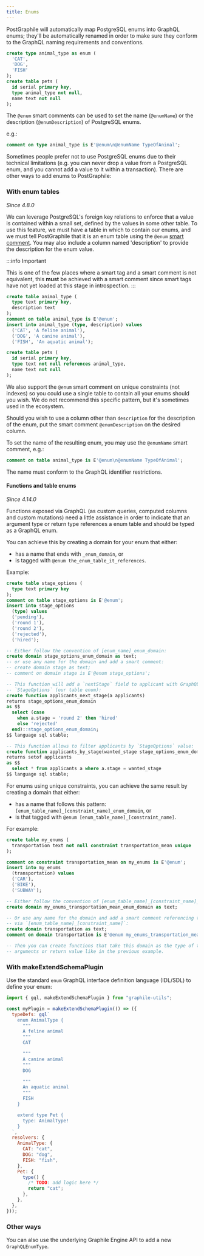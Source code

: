 ```yaml
---
title: Enums
---
```


PostGraphile will automatically map PostgreSQL enums into GraphQL enums; they'll
be automatically renamed in order to make sure they conform to the GraphQL
naming requirements and conventions.

```sql
create type animal_type as enum (
  'CAT',
  'DOG',
  'FISH'
);
create table pets (
  id serial primary key,
  type animal_type not null,
  name text not null
);
```

The `@enum` smart comments can be used to set the name (`@enumName`) or the
description (`@enumDescription`) of PostgreSQL enums.

e.g.:

```sql
comment on type animal_type is E'@enum\n@enumName TypeOfAnimal';
```

Sometimes people prefer not to use PostgreSQL enums due to their technical
limitations (e.g. you can never drop a value from a PostgreSQL enum, and you
cannot add a value to it within a transaction). There are other ways to add
enums to PostGraphile:

### With enum tables

_Since 4.8.0_

We can leverage PostgreSQL's foreign key relations to enforce that a value is
contained within a small set, defined by the values in some other table. To use
this feature, we must have a table in which to contain our enums, and we must
tell PostGraphile that it is an enum table using the `@enum`
[smart comment](./smart-comments). You may also include a column named
'description' to provide the description for the enum value.

:::info Important

This is one of the few places where a smart tag and a smart
comment is not equivalent, this **must** be achieved with a smart comment since
smart tags have not yet loaded at this stage in introspection.
:::

```sql
create table animal_type (
  type text primary key,
  description text
);
comment on table animal_type is E'@enum';
insert into animal_type (type, description) values
  ('CAT', 'A feline animal'),
  ('DOG', 'A canine animal'),
  ('FISH', 'An aquatic animal');

create table pets (
  id serial primary key,
  type text not null references animal_type,
  name text not null
);
```

We also support the `@enum` smart comment on unique constraints (not indexes) so
you could use a single table to contain all your enums should you wish. We do
not recommend this specific pattern, but it's sometimes used in the ecosystem.

Should you wish to use a column other than `description` for the description of
the enum, put the smart comment `@enumDescription` on the desired column.

To set the name of the resulting enum, you may use the `@enumName` smart
comment, e.g.:

```sql
comment on table animal_type is E'@enum\n@enumName TypeOfAnimal';
```

The name must conform to the GraphQL identifier restrictions.

#### Functions and table enums

_Since 4.14.0_

Functions exposed via GraphQL (as custom queries, computed columns and custom
mutations) need a little assistance in order to indicate that an argument type
or return type references a enum table and should be typed as a GraphQL enum.

You can achieve this by creating a domain for your enum that either:

- has a name that ends with `_enum_domain`, or
- is tagged with `@enum the_enum_table_it_references`.

Example:

```sql
create table stage_options (
  type text primary key
);
comment on table stage_options is E'@enum';
insert into stage_options
  (type) values
  ('pending'),
  ('round 1'),
  ('round 2'),
  ('rejected'),
  ('hired');

-- Either follow the convention of [enum_name]_enum_domain:
create domain stage_options_enum_domain as text;
-- or use any name for the domain and add a smart comment:
-- create domain stage as text;
-- comment on domain stage is E'@enum stage_options';

-- This function will add a `nextStage` field to applicant with GraphQL type
-- `StageOptions` (our table enum):
create function applicants_next_stage(a applicants)
returns stage_options_enum_domain
as $$
  select (case
    when a.stage = 'round 2' then 'hired'
    else 'rejected'
  end)::stage_options_enum_domain;
$$ language sql stable;

-- This function allows to filter applicants by `StageOptions` value:
create function applicants_by_stage(wanted_stage stage_options_enum_domain)
returns setof applicants
as $$
  select * from applicants a where a.stage = wanted_stage
$$ language sql stable;
```

For enums using unique constraints, you can achieve the same result by creating
a domain that either:

- has a name that follows this pattern:
  `[enum_table_name]_[constraint_name]_enum_domain`, or
- is that tagged with `@enum [enum_table_name]_[constraint_name]`.

For example:

```sql
create table my_enums (
  transportation text not null constraint transportation_mean unique
);

comment on constraint transportation_mean on my_enums is E'@enum';
insert into my_enums
  (transportation) values
  ('CAR'),
  ('BIKE'),
  ('SUBWAY');

-- Either follow the convention of [enum_table_name]_[constraint_name]_enum_domain:
create domain my_enums_transportation_mean_enum_domain as text;

-- Or use any name for the domain and add a smart comment referencing the enum
-- via `[enum_table_name]_[constraint_name]`:
create domain transportation as text;
comment on domain transportation is E'@enum my_enums_transportation_mean';

-- Then you can create functions that take this domain as the type of their
-- arguments or return value like in the previous example.
```

### With makeExtendSchemaPlugin

Use the standard `enum` GraphQL interface definition language (IDL/SDL) to
define your enum:

```js
import { gql, makeExtendSchemaPlugin } from "graphile-utils";

const myPlugin = makeExtendSchemaPlugin(() => ({
  typeDefs: gql`
    enum AnimalType {
      """
      A feline animal
      """
      CAT

      """
      A canine animal
      """
      DOG

      """
      An aquatic animal
      """
      FISH
    }

    extend type Pet {
      type: AnimalType!
    }
  `,
  resolvers: {
    AnimalType: {
      CAT: "cat",
      DOG: "dog",
      FISH: "fish",
    },
    Pet: {
      type() {
        /* TODO: add logic here */
        return "cat";
      },
    },
  },
}));
```

### Other ways

You can also use the underlying Graphile Engine API to add a new
`GraphQLEnumType`.
